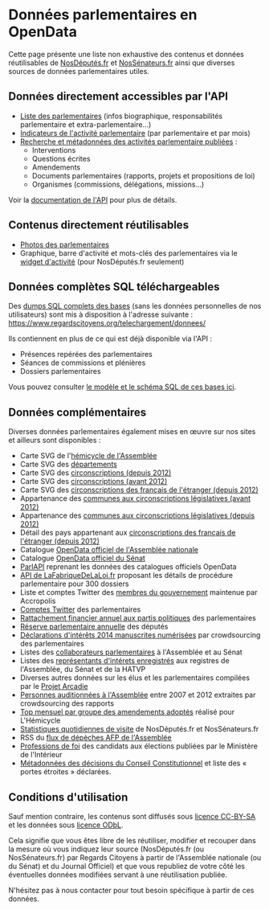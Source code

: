 # Données parlementaires en OpenData

Cette page présente une liste non exhaustive des contenus et données réutilisables de [NosDéputés.fr](https://NosDéputés.fr) et [NosSénateurs.fr](https://NosSénateurs.fr) ainsi que diverses sources de données parlementaires utiles.

## Données directement accessibles par l'API

- [Liste des parlementaires](api.md#liste-des-parlementaires) (infos biographique, responsabilités parlementaire et extra-parlementaire...)
- [Indicateurs de l'activité parlementaire](api.md#données-dactivité-des-parlementaires) (par parlementaire et par mois)
- [Recherche et métadonnées des activités parlementaire publiées](api.md#résultats-du-moteur-de-recherche) :
  + Interventions
  + Questions écrites
  + Amendements
  + Documents parlementaires (rapports, projets et propositions de loi)
  + Organismes (commissions, délégations, missions...)

Voir la [documentation de l'API](api.md) pour plus de détails.

## Contenus directement réutilisables

- [Photos des parlementaires](api.md#détails-de-chaque-parlementaire)
- Graphique, barre d'activité et mots-clés des parlementaires via le [widget d'activité](widget.md) (pour NosDéputés.fr seulement)

## Données complètes SQL téléchargeables

Des [dumps SQL complets des bases](https://www.regardscitoyens.org/telechargement/donnees/) (sans les données personnelles de nos utilisateurs) sont mis à disposition à l'adresse suivante : https://www.regardscitoyens.org/telechargement/donnees/

Ils contiennent en plus de ce qui est déjà disponible via l'API :

- Présences repérées des parlementaires
- Séances de commissions et plénières
- Dossiers parlementaires

Vous pouvez consulter [le modèle et le schéma SQL de ces bases ici](data_model.md).

## Données complémentaires

Diverses données parlementaires également mises en œuvre sur nos sites et ailleurs sont disponibles :

- Carte SVG de l'[hémicycle de l'Assemblée](https://github.com/regardscitoyens/mapHemicycle/blob/gh-pages/img/hemicycle-an.svg)
- Carte SVG des [départements](../web/departements.svg)
- Carte SVG des [circonscriptions (depuis 2012)](https://www.data.gouv.fr/fr/datasets/carte-des-circonscriptions-lgislatives-2012/)
- Carte SVG des [circonscriptions (avant 2012)](../web/circo2007.svg)
- Carte SVG des [circonscriptions des français de l'étranger (depuis 2012)](../web/circos-francais-etranger.svg)
- Appartenance des [communes aux circonscriptions législatives (avant 2012)](https://github.com/regardscitoyens/nosdeputes.fr/raw/master/batch/depute/static/circo_insee_2007.csv)
- Appartenance des [communes aux circonscriptions législatives (depuis 2012)](https://github.com/regardscitoyens/nosdeputes.fr/raw/master/batch/depute/static/circo_insee_2012.csv)
- Détail des pays appartenant aux [circonscriptions des français de l'étranger (depuis 2012)](https://github.com/regardscitoyens/nosdeputes.fr/raw/master/batch/depute/static/circo_etranger.csv)
- Catalogue [OpenData officiel de l'Assemblée nationale](http://data.assemblee-nationale.fr)
- Catalogue [OpenData officiel du Sénat](http://data.senat.fr)
- [ParlAPI](http://parlapi.fr/) reprenant les données des catalogues officiels OpenData
- [API de LaFabriqueDeLaLoi.fr](https://www.lafabriquedelaloi.fr/api/) proposant les détails de procédure parlementaire pour 300 dossiers
- Liste et comptes Twitter des [membres du gouvernement](https://github.com/regardscitoyens/direct-parlement/blob/gh-pages/resources/gouvernement.csv) maintenue par Accropolis
- [Comptes Twitter](https://github.com/regardscitoyens/twitter-parlementaires) des parlementaires
- [Rattachement financier annuel aux partis politiques](https://github.com/regardscitoyens/rattachement-financier-parlementaires) des parlementaires
- [Réserve parlementaire annuelle](https://github.com/regardscitoyens/reserveparlementaire_parser) des députés
- [Déclarations d'intérêts 2014 manuscrites numérisées](https://www.data.gouv.fr/fr/datasets/declarations-d-interets-des-parlementaires-publiees-par-la-haute-autorite-pour-la-transparence/) par crowdsourcing des parlementaires
- Listes des [collaborateurs parlementaires](https://github.com/regardscitoyens/Collaborateurs-Parlement) à l'Assemblée et au Sénat
- Listes des [représentants d'intérets enregistrés](https://github.com/regardscitoyens/registres-lobbying) aux registres de l'Assemblée, du Sénat et de la HATVP
- Diverses autres données sur les élus et les parlementaires compilées par le [Projet Arcadie](https://github.com/TrisA/Projet-Arcadie)
- [Personnes auditionnées à l'Assemblée](http://www.nosdonnees.fr/package/influence-auditions-deputes-lobbying) entre 2007 et 2012 extraites par crowdsourcing des rapports
- [Top mensuel par groupe des amendements adoptés](https://github.com/regardscitoyens/top-amendements-adoptes) réalisé pour L'Hémicycle
- [Statistiques quotidiennes de visite](https://github.com/regardscitoyens/stats-analytics) de NosDéputés.fr et NosSénateurs.fr
- RSS du [flux de dépèches AFP de l'Assemblée](https://github.com/regardscitoyens/AFP-AN-RSS)
- [Professions de foi](https://github.com/regardscitoyens/professions-foi-candidats) des candidats aux élections publiées par le Ministère de l'Intérieur
- [Métadonnées des décisions du Conseil Constitutionnel](https://github.com/regardscitoyens/CC-portes-etroites) et liste des « portes étroites » déclarées.

## Conditions d'utilisation

Sauf mention contraire, les contenus sont diffusés sous [licence CC-BY-SA](http://creativecommons.org/licenses/by-nc-sa/3.0/fr/) et les données sous [licence ODbL](http://www.vvlibri.org/fr/licence/odbl/10/fr/legalcode).

Cela signifie que vous êtes libre de les réutiliser, modifier et recouper dans la mesure où vous indiquez leur source (NosDéputés.fr (ou NosSénateurs.fr) par Regards Citoyens à partir de l'Assemblée nationale (ou du Sénat) et du Journal Officiel) et que vous republiez de votre côté les éventuelles données modifiées servant à une réutilisation publiée.

N'hésitez pas à nous contacter pour tout besoin spécifique à partir de ces données.
